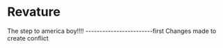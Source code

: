 # Revature
The step to america boy!!!!
------------------------first Changes made to create conflict
